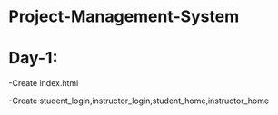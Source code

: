 # Project-Management-System

<h1>Day-1:</h1>
<p>-Create index.html</p>
<p>-Create student_login,instructor_login,student_home,instructor_home</p>
